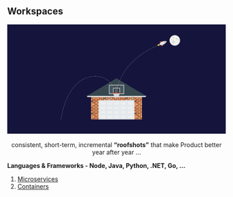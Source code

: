 ## Workspaces

![](../images/roofshots.png)
<p align="center">consistent, short-term, incremental <b>“roofshots”</b> that make Product better year after year ... </p> 

**Languages & Frameworks - Node, Java, Python, .NET, Go, ...** 

1. [Microservices](../Patterns/microservices-demo.md)
2. [Containers](https://twitter.com/MarcJBrooker/status/1222217458028707841)






